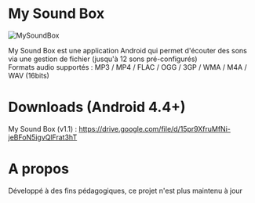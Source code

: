 # My Sound Box

![MySoundBox](https://user-images.githubusercontent.com/38272817/196050760-914549cc-bbc4-47b1-b8fd-299a9e9a69dd.png)

My Sound Box est une application Android qui permet d'écouter des sons via une gestion de fichier (jusqu'à 12 sons pré-configurés)  
Formats audio supportés : MP3 / MP4 / FLAC / OGG / 3GP / WMA / M4A / WAV (16bits)

# Downloads (Android 4.4+)

My Sound Box (v1.1) : https://drive.google.com/file/d/15pr9XfruMfNi-jeBFoN5igvQlFrat3hT

# A propos

Développé à des fins pédagogiques, ce projet n'est plus maintenu à jour
